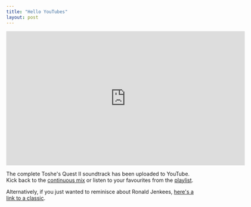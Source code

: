 ```yaml
---
title: "Hello YouTubes"
layout: post
---
```


<iframe width="640" height="360" src="https://www.youtube.com/embed/RcqoX6BwWok?si=j-3wz6zUgYWIxJ3I" title="YouTube video player" frameborder="0" allow="accelerometer; autoplay; clipboard-write; encrypted-media; gyroscope; picture-in-picture; web-share" allowfullscreen></iframe>

The complete Toshe's Quest II soundtrack has been uploaded to YouTube. Kick back to the [continuous mix](https://youtu.be/RcqoX6BwWok) or listen to your favourites from the [playlist](https://www.youtube.com/playlist?list=PLeNXT-65-C-SplUvxvRQRr7KOLt5xI8RA).

Alternatively, if you just wanted to reminisce about Ronald Jenkees, [here's a link to a classic](https://www.youtube.com/watch?v=0O2aH4XLbto).